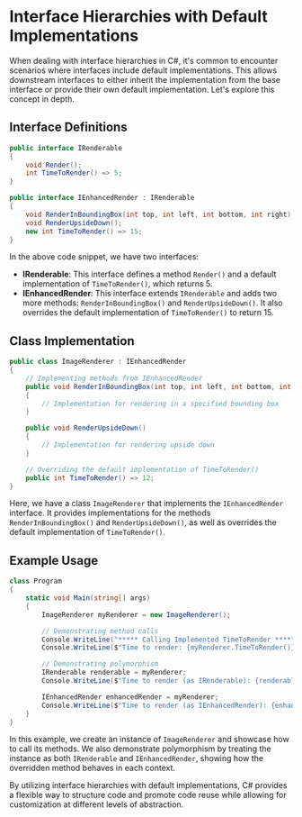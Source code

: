 # Interface Hierarchies with Default Implementations
When dealing with interface hierarchies in C#, it's common to encounter scenarios where interfaces include default implementations. This allows downstream interfaces to either inherit the implementation from the base interface or provide their own default implementation. Let's explore this concept in depth.

## Interface Definitions
```csharp
public interface IRenderable
{
    void Render();
    int TimeToRender() => 5;
}

public interface IEnhancedRender : IRenderable
{
    void RenderInBoundingBox(int top, int left, int bottom, int right);
    void RenderUpsideDown();
    new int TimeToRender() => 15;
}
```

In the above code snippet, we have two interfaces:

- **IRenderable**: This interface defines a method `Render()` and a default implementation of `TimeToRender()`, which returns 5.
- **IEnhancedRender**: This interface extends `IRenderable` and adds two more methods: `RenderInBoundingBox()` and `RenderUpsideDown()`. It also overrides the default implementation of `TimeToRender()` to return 15.

## Class Implementation
```csharp
public class ImageRenderer : IEnhancedRender
{
    // Implementing methods from IEnhancedRender
    public void RenderInBoundingBox(int top, int left, int bottom, int right)
    {
        // Implementation for rendering in a specified bounding box
    }

    public void RenderUpsideDown()
    {
        // Implementation for rendering upside down
    }

    // Overriding the default implementation of TimeToRender()
    public int TimeToRender() => 12;
}
```

Here, we have a class `ImageRenderer` that implements the `IEnhancedRender` interface. It provides implementations for the methods `RenderInBoundingBox()` and `RenderUpsideDown()`, as well as overrides the default implementation of `TimeToRender()`.

## Example Usage
```csharp
class Program
{
    static void Main(string[] args)
    {
        ImageRenderer myRenderer = new ImageRenderer();

        // Demonstrating method calls
        Console.WriteLine("***** Calling Implemented TimeToRender *****");
        Console.WriteLine($"Time to render: {myRenderer.TimeToRender()}");

        // Demonstrating polymorphism
        IRenderable renderable = myRenderer;
        Console.WriteLine($"Time to render (as IRenderable): {renderable.TimeToRender()}");

        IEnhancedRender enhancedRender = myRenderer;
        Console.WriteLine($"Time to render (as IEnhancedRender): {enhancedRender.TimeToRender()}");
    }
}
```

In this example, we create an instance of `ImageRenderer` and showcase how to call its methods. We also demonstrate polymorphism by treating the instance as both `IRenderable` and `IEnhancedRender`, showing how the overridden method behaves in each context.

By utilizing interface hierarchies with default implementations, C# provides a flexible way to structure code and promote code reuse while allowing for customization at different levels of abstraction.